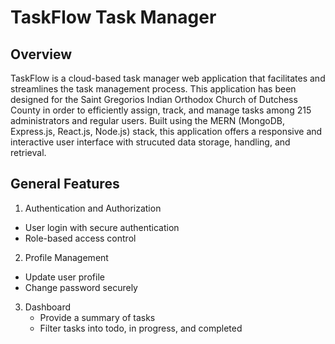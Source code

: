 # TaskFlow Task Manager
## Overview
TaskFlow is a cloud-based task manager web application that facilitates and streamlines the task management process. This application has been designed for the Saint Gregorios Indian Orthodox Church of Dutchess County in order to efficiently assign, track, and manage tasks among 215 administrators and regular users. Built using the MERN (MongoDB, Express.js, React.js, Node.js) stack, this application offers a responsive and interactive user interface with strucuted data storage, handling, and retrieval.

## General Features
1. Authentication and Authorization
  * User login with secure authentication
  * Role-based access control

2. Profile Management
* Update user profile
* Change password securely

3. Dashboard
   * Provide a summary of tasks
   * Filter tasks into todo, in progress, and completed
